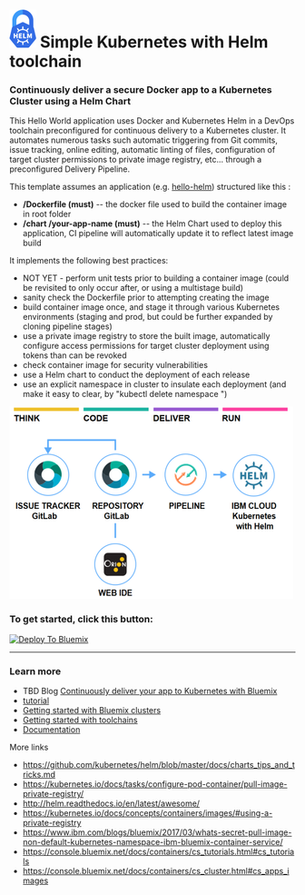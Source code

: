 # ![Icon](./.bluemix/secure-lock-helm.png) Simple Kubernetes with Helm toolchain


### Continuously deliver a secure Docker app to a Kubernetes Cluster using a Helm Chart
This Hello World application uses Docker and Kubernetes Helm in a DevOps toolchain preconfigured for 
continuous delivery to a Kubernetes cluster. It automates numerous tasks such automatic triggering from Git
commits, issue tracking, online editing, automatic linting of files, configuration of target cluster permissions to private image registry, etc... through a preconfigured Delivery Pipeline.

This template assumes an application (e.g. [hello-helm](https://github.com/open-toolchain/hello-helm)) structured like this  :
- **/Dockerfile (must)** -- the docker file used to build the container image in root folder
- **/chart /your-app-name  (must)** -- the Helm Chart used to deploy this application, CI pipeline will automatically update it to reflect latest image build

It implements the following best practices:
- NOT YET - perform unit tests prior to building a container image (could be revisited to only occur after, or using a multistage build)
- sanity check the Dockerfile prior to attempting creating the image
- build container image once, and stage it through various Kubernetes environments (staging and prod, but could be further expanded by cloning pipeline stages)
- use a private image registry to store the built image, automatically configure access permissions for target cluster deployment using tokens than can be revoked
- check container image for security vulnerabilities
- use a Helm chart to conduct the deployment of each release
- use an explicit namespace in cluster to insulate each deployment (and make it easy to clear, by "kubectl delete namespace <name>")

![Icon](./.bluemix/toolchain.png)

### To get started, click this button:
[![Deploy To Bluemix](https://console.bluemix.net/devops/graphics/create_toolchain_button.png)](https://console.bluemix.net/devops/setup/deploy/?repository=https%3A//github.com/open-toolchain/simple-helm-toolchain)

---
### Learn more 

* TBD Blog [Continuously deliver your app to Kubernetes with Bluemix](https://www.ibm.com/blogs/bluemix/2017/07/continuously-deliver-your-app-to-kubernetes-with-bluemix/)
* [tutorial](https://www.ibm.com/cloud/garage/tutorials/tc-simple-kube-helm)
* [Getting started with Bluemix clusters](https://console.bluemix.net/docs/containers/container_index.html?pos=2)
* [Getting started with toolchains](https://bluemix.net/devops/getting-started)
* [Documentation](https://console.ng.bluemix.net/docs/services/ContinuousDelivery/index.html?pos=2)

More links
* https://github.com/kubernetes/helm/blob/master/docs/charts_tips_and_tricks.md
* https://kubernetes.io/docs/tasks/configure-pod-container/pull-image-private-registry/
* http://helm.readthedocs.io/en/latest/awesome/
* https://kubernetes.io/docs/concepts/containers/images/#using-a-private-registry
* https://www.ibm.com/blogs/bluemix/2017/03/whats-secret-pull-image-non-default-kubernetes-namespace-ibm-bluemix-container-service/
* https://console.bluemix.net/docs/containers/cs_tutorials.html#cs_tutorials
* https://console.bluemix.net/docs/containers/cs_cluster.html#cs_apps_images

